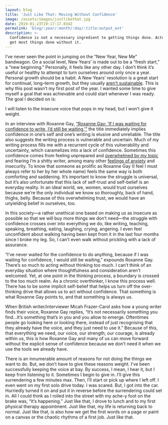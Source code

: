```yaml
---
layout: blog
title: 'Just Like That: Moving Without Confidence'
image: /assets/images/justlikethat.jpg
date: 2019-01-23T19:17:17.034Z
permalink: 'blog/:year/:month/:day/:title:output_ext'
description: >-
  Confidence is not a necessary ingredient to getting things done. Actually, we
  get most things done without it. ​
---
```

I’ve never seen the point in jumping on the “New Year, New Me” bandwagon. On a social level, New Years’ is made out to be a “fresh start,” a “new beginning.” Personally, it feels like any other day. I don’t think it’s useful or healthy to attempt to turn ourselves around only once a year. Personal growth should be a habit. A New Years’ resolution is a great start for continual, long-term growth, but they usually [aren’t sustainable](https://www.forbes.com/sites/ashiraprossack1/2018/12/31/goals-not-resolutions/#3973e5fc3879). This is why this post wasn’t my first post of the year. I wanted some time to give myself a goal that was achievable and could start whenever I was ready. The goal I decided on is:



I will listen to the insecure voice that pops in my head, but I won’t give it weight.



In an interview with Roxanne Gay, [“Roxanne Gay: ‘If I was waiting for confidence to write, I’d still be waiting,’”](https://gal-dem.com/roxane-gay/?fbclid=IwAR1yJGl_inr2uPh_wwMvcOYokkjbNe7AyVmi_ZUV-LjR7VWON2odnBlRvF4) the title immediately implies confidence in one’s self and one’s writing is elusive and unreliable. The title also suggests the writing process is vulnerable and uncertain. Much of my writing process fills me with a recurrent cycle of this vulnerability and uncertainty, which caramelizes into a lack of confidence. Sometimes this confidence comes from feeling unprepared and [overwhelmed by my topic](https://www.allysonjeffredo.com/blog/2019/01/06/writing-is-overwhelming-but-it-doesn-t-have-to-be) and fearing I’m a shitty writer, among many other [feelings of anxiety](https://www.allysonjeffredo.com/blog/2018/05/29/anxiety-a-confession) and insecurity. To know that someone as prolific as Roxanne Gay (I feel I must always refer to her by her whole name) feels the same way is both comforting and saddening. It’s important to know the struggle is universal, but it’s also unfortunate that this lack of self-trust and self-belief is an everyday reality. In an ideal world, we, women, would trust ourselves because we’re the only individual we know so thoroughly, back of hand, thighs, belly. Because of this overwhelming trust, we would have an unyielding belief in ourselves, too. 



In this society—a rather unethical one based on making us as insecure as possible so that we will buy more things we don’t need—the struggle with confidence crosses over into everything we do, like writing, teaching, speaking, breathing, eating, laughing, crying, angering. I even feel unconfident about walking having been kept from it in the last four months since I broke my leg. So, I can’t even walk without prickling with a lack of assurance. 



“I’ve never waited for the confidence to do anything, because if I was waiting for confidence, I would still be waiting,” expounds Roxanne Gay. There’s so much to acting without thinking too much. I can’t think of an everyday situation where thoughtfulness and consideration aren’t welcomed. Yet, at one point in the thinking process, a boundary is crossed to the too much realm. As a chronic overthinker, I know this process well. There has to be some implicit self-belief that helps us turn off the over-thinking drive that allows us to act without confidence. That something is what Roxanne Gay points to, and that something is always us.



When British writer/interviewer Micah Frazer-Carol asks how a young writer finds their voice, Roxanne Gay replies, “It’s not necessarily something you find…It’s something that’s in you and you allow to emerge. Oftentimes people go looking here or looking there, instead of just recognising that they already have the voice, and they just need to use it.” Because of this, that everything we need, our voice, our strength, our courage, is already within us, this is how Roxanne Gay and many of us can move forward without the explicit sense of confidence because we don’t need it when we use the tools we already have. 



There is an innumerable amount of reasons for not doing the things we want to do. But, we don’t have to give these reasons weight. I’ve been successfully keeping the voice at bay. By success, I mean, I hear it, but I keep from listening to it. Sometimes I begin to give in. I’ll give this surrendering a few minutes max. Then, I’ll start or pick up where I left off. I even went on my first solo drive today. I was scared. But, I got into the car. Hurriedly turned it on and put it in reverse before the surrendering could set in. All I could think as I rolled into the street with my ache-y foot on the brake was, “It’s happening.” Just like that, I drove to lunch and to my first physical therapy appointment. Just like that, my life is returning back to normal. Just like that, is also how we get the first words on a page or paint on a canvas or the chaotic rhythms of a first job. Just like that.
